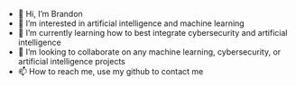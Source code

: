 - 👋 Hi, I’m Brandon
- 👀 I’m interested in artificial intelligence and machine learning
- 🌱 I’m currently learning how to best integrate cybersecurity and artificial intelligence
- 💞️ I’m looking to collaborate on any machine learning, cybersecurity, or artificial intelligence projects
- 📫 How to reach me, use my github to contact me
